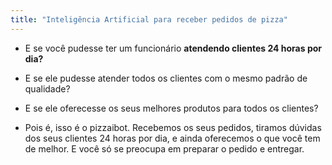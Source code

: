 ```yaml
---
title: "Inteligência Artificial para receber pedidos de pizza"
---
```


* E se você pudesse ter um funcionário __atendendo clientes 24 horas por dia?__

* E se ele pudesse atender todos os clientes com o mesmo padrão de qualidade?

* E se ele oferecesse os seus melhores produtos para todos os clientes?

* Pois é, isso é o pizzaibot. Recebemos os seus pedidos, tiramos dúvidas dos seus clientes 24 horas por dia, e ainda oferecemos o que você tem de melhor. E você só se preocupa em preparar o pedido e entregar.